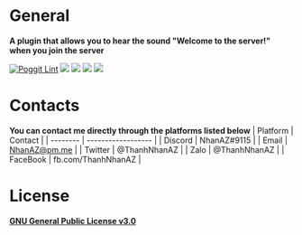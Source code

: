 # General
**A plugin that allows you to hear the sound "Welcome to the server!" when you join the server**

[![Poggit Lint](https://poggit.pmmp.io/ci.shield/nhanaz-pm-pl/CustomJoinSound/CustomJoinSound)](https://poggit.pmmp.io/ci.shield/nhanaz-pm-pl/CustomJoinSound/CustomJoinSound)
[![](https://poggit.pmmp.io/shield.state/CustomJoinSound)](https://poggit.pmmp.io/p/CustomJoinSound)
[![](https://poggit.pmmp.io/shield.api/CustomJoinSound)](https://poggit.pmmp.io/p/CustomJoinSound)
[![](https://poggit.pmmp.io/shield.dl.total/CustomJoinSound)](https://poggit.pmmp.io/p/CustomJoinSound)
[![](https://poggit.pmmp.io/shield.dl/CustomJoinSound)](https://poggit.pmmp.io/p/CustomJoinSound)

# Contacts
**You can contact me directly through the platforms listed below**
| Platform | Contact            |
| -------- | ------------------ |
| Discord  | NhanAZ#9115        |
| Email    | NhanAZ@pm.me       |
| Twitter  | @ThanhNhanAZ       |
| Zalo     | @ThanhNhanAZ       |
| FaceBook | fb.com/ThanhNhanAZ |


# License
[**GNU General Public License v3.0**](https://www.gnu.org/licenses/gpl-3.0.html)

